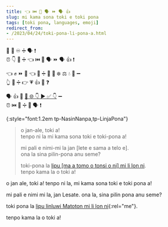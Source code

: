 ```yaml
---
title: 👈 ⏮️ 🧠 🗣 ⏩ 🗣 👍
slug: mi kama sona toki e toki pona
tags: [toki pona, languages, emoji]
redirect_from:
- /2023/04/24/toki-pona-li-pona-a.html
---
```


👋 👤 ♾️ ➗️ 🗣 ❗️ \
⏰ 👇 🔼 ➗️ 👈 ⏮️ 🧠 🗣 ⏩ 🗣 👍 ❗️

👈 ✊ ⏩ 💬 👈 🔼 ➗️ 👤 🔣 ❄️  ⚖️  💧 🔣 ➖️ \
👆 🔼 ➗️ 👉 💗 👍 🤷 ❓

🗣 👍 🔼 [📄 🌐 👇 ▶️ ✅ 👇][mastodon] ➖️ \
⏰ ⏮️  🔼 ➗️ 👋 🗣 ❗️


{:style="font:1.2em tp-NasinNanpa,tp-LinjaPona"}
> o jan-ale, toki a! \
> tenpo ni la mi kama sona toki e toki-pona a!
>
> mi pali e nimi-mi la jan [lete e sama a telo e]. \
> ona la sina pilin-pona anu seme?
>
> toki-pona la <a href="https://toki.social/@lesate">lipu [ma a tomo o tonsi o ni] mi li lon ni</a>. \
> tenpo kama la o toki a!


o jan ale, toki a!
tenpo ni la, mi kama sona toki e toki pona a!

mi pali e nimi mi la, jan Lesate.
ona la, sina pilin pona anu seme?

toki pona la [lipu linluwi Matoton mi li lon ni][mastodon]{:rel="me"}.

tenpo kama la o toki a!


[mastodon]: https://toki.social/@lesate
